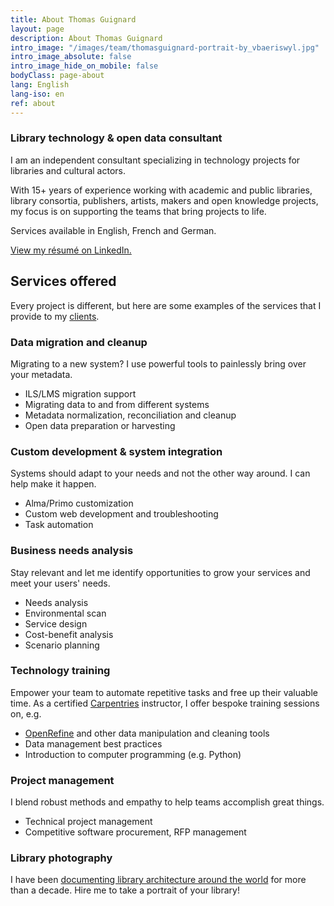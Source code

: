 ```yaml
---
title: About Thomas Guignard
layout: page
description: About Thomas Guignard
intro_image: "/images/team/thomasguignard-portrait-by_vbaeriswyl.jpg"
intro_image_absolute: false
intro_image_hide_on_mobile: false
bodyClass: page-about
lang: English
lang-iso: en
ref: about
---
```


### Library technology & open data consultant

I am an independent consultant specializing in technology projects for libraries and cultural actors.

With 15+ years of experience working with academic and public libraries, library consortia, publishers, artists, makers and open knowledge projects, 
my focus is on supporting the teams that bring projects to life. 

Services available in English, French and German.

[View my résumé on LinkedIn.](https://www.linkedin.com/in/thomasguignard/)

## Services offered

Every project is different, but here are some examples of the services that I provide to my [clients](../projects).

### Data migration and cleanup

Migrating to a new system? I use powerful tools to painlessly bring over your metadata.

* ILS/LMS migration support
* Migrating data to and from different systems
* Metadata normalization, reconciliation and cleanup
* Open data preparation or harvesting

### Custom development & system integration

Systems should adapt to your needs and not the other way around. I can help make it happen.

* Alma/Primo customization
* Custom web development and troubleshooting
* Task automation

### Business needs analysis

Stay relevant and let me identify opportunities to grow your services and meet your users' needs.

* Needs analysis
* Environmental scan
* Service design
* Cost-benefit analysis
* Scenario planning

### Technology training

Empower your team to automate repetitive tasks and free up their valuable time. As a certified [Carpentries](https://carpentries.org/) instructor,
I offer bespoke training sessions on, e.g.

* [OpenRefine](https://openrefine.org/) and other data manipulation and cleaning tools
* Data management best practices
* Introduction to computer programming (e.g. Python)

### Project management

I blend robust methods and empathy to help teams accomplish great things.

* Technical project management
* Competitive software procurement, RFP management

### Library photography

I have been [documenting library architecture around the world](https://thomasguignard.photo/library-portfolio/) for more than a decade. 
Hire me to take a portrait of your library!